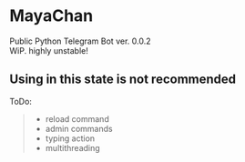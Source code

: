 # MayaChan
Public Python Telegram Bot
ver. 0.0.2 </br>
WiP. highly unstable! </br>
## Using in this state is not recommended

ToDo: 
> - reload command <br>
> - admin commands <br>
> - typing action <br>
> - multithreading 
